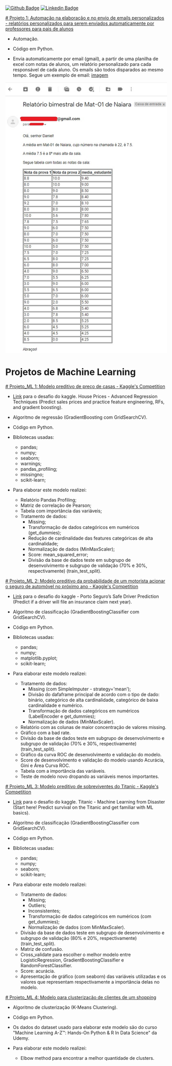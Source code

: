 [![Github Badge](https://img.shields.io/badge/-Github-000?style=flat-square&logo=Github&logoColor=white&link=https://github.com/camdsDS)](https://github.com/camdsDS)
[![Linkedin Badge](https://img.shields.io/badge/-LinkedIn-blue?style=flat-square&logo=Linkedin&logoColor=white&link=https://www.linkedin.com/in/camds/)](https://www.linkedin.com/in/camds/)

[# Projeto 1: Automação na elaboração e no envio de emails personalizados - relatórios personalizados para serem enviados automaticamente por professores para pais de alunos](https://github.com/camdsDS/Cesar_Portfolio/blob/main/Email_personalizado_com_relat%C3%B3rio_autom%C3%A1tico.ipynb)

* Automação.
* Código em Python.

* Envia automaticamente por email (gmail), a partir de uma planilha de excel com notas de alunos, um relatório personalizado para cada responsável de cada aluno. Os emails são todos disparados ao mesmo tempo. Segue um exemplo de email: [imagem](https://github.com/camdsDS/Cesar_Portfolio/blob/main/Exemplo_email.jpg)

 ![](https://github.com/camdsDS/Cesar_Portfolio/blob/main/Exemplo_email.jpg)


# Projetos de Machine Learning

[# Projeto_ML 1: Modelo preditivo de preço de casas - Kaggle's Competition](https://github.com/camdsDS/Cesar_Portfolio/blob/main/HousePrices_GB.ipynb)

* [Link](https://www.kaggle.com/c/house-prices-advanced-regression-techniques/overview) para o desafio do kaggle. House Prices - Advanced Regression Techniques (Predict sales prices and practice feature engineering, RFs, and gradient boosting).
* Algoritmo de regressão (GradientBoosting com GridSearchCV).
* Código em Python.

* Bibliotecas usadas:
	* pandas;
	* numpy;
	* seaborn;
	* warnings;
	* pandas_profiling;
	* missingno;
	* scikit-learn;
* Para elaborar este modelo realizei:
	* Relatório Pandas Profiling;
	* Matriz de correlação de Pearson;
	* Tabela com importância das variáveis;
	* Tratamento de dados:
		* Missing;	
		* Transformação de dados categóricos em numéricos (get_dummies);
		* Redução de cardinalidade das features categóricas de alta cardinalidade;
		* Normalização de dados (MinMaxScaler);
		* Score: mean_squared_error;
		* Divisão da base de dados teste em subgrupo de desenvolvimento e subgrupo de validação (70% e 30%, respectivamente) (train_test_split).
		
[# Projeto_ML 2: Modelo preditivo da probabilidade de um motorista acionar o seguro de automóvel no próximo ano - Kaggle's Competition](https://github.com/camdsDS/Cesar_Portfolio/blob/main/Porto_Seguro_kaggle.ipynb)
 
* [Link](https://www.kaggle.com/c/porto-seguro-safe-driver-prediction) para o desafio do kaggle - Porto Seguro’s Safe Driver Prediction (Predict if a driver will file an insurance claim next year). 
* Algoritmo de classificação (GradientBoostingClassifier com GridSearchCV).
* Código em Python.

* Bibliotecas usadas:
	* pandas;
	* numpy;
	* matplotlib.pyplot;
	* scikit-learn;
* Para elaborar este modelo realizei:
	* Tratamento de dados:
		* Missing (com SimpleImputer - strategy='mean');
		* Divisão do dafaframe principal de acordo com o tipo de dado: binário, categórico de alta cardinalidade, categórico de baixa cardinalidade e numérico. 
		* Transformação de dados categóricos em numéricos (LabelEncoder e get_dummies);
		* Normalização de dados (MinMaxScaler).
	* Relatório com as colunas de maior concentração de valores missing.
	* Gráfico com a bad rate.
	* Divisão da base de dados teste em subgrupo de desenvolvimento e subgrupo de validação (70% e 30%, respectivamente) (train_test_split).
	* Gráfico da curva ROC de desenvolvimento e validação do modelo.
	* Score de desenvolvimento e validação do modelo usando Acurácia, Gini e Área Curva ROC.
	* Tabela com a importância das variáveis.
	* Teste de modelo novo dropando as variáveis menos importantes.	



[# Projeto_ML 3: Modelo preditivo de sobreviventes do Titanic - Kaggle's Competition](https://github.com/camdsDS/Cesar_Portfolio/blob/main/Titanic_from_kaggle_GradientBoostingClassifier.ipynb)

* [Link](https://www.kaggle.com/c/titanic) para o desafio do kaggle. Titanic - Machine Learning from Disaster (Start here! Predict survival on the Titanic and get familiar with ML basics).
* Algoritmo de classificação (GradientBoostingClassifier com GridSearchCV).
* Código em Python.

* Bibliotecas usadas:
	* pandas;
	* numpy;
	* seaborn;
	* scikit-learn;
* Para elaborar este modelo realizei:
	* Tratamento de dados:
		* Missing;
		* Outliers;
		* Inconsistentes;
		* Transformação de dados categóricos em numéricos (com get_dummies);
		* Normalização de dados (com MinMaxScaler).
	* Divisão da base de dados teste em subgrupo de desenvolvimento e subgrupo de validação (80% e 20%, respectivamente) (train_test_split).
	* Matriz de confusão.
	* Cross_validate para escolher o melhor modelo entre LogisticRegression, GradientBoostingClassifier e RandomForestClassifier.
	* Score: acurácia.
	* Apresentação de gráfico (com seaborn) das variáveis utilizadas e os valores que representam respectivamente a importância delas no modelo.

[# Projeto_ML 4: Modelo para clusterização de clientes de um shopping](https://github.com/camdsDS/Cesar_Portfolio/blob/main/Mall_Customers_K_Means_clustering.ipynb)

* Algoritmo de clusterização (K-Means Clustering).
* Código em Python.

* Os dados do dataset usado para elaborar este modelo são do curso "Machine Learning A-Z™: Hands-On Python & R In Data Science" da Udemy.

* Para elaborar este modelo realizei:
	* Elbow method para encontrar a melhor quantidade de clusters.
